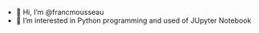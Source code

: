 - 👋 Hi, I’m @francmousseau
- 👀 I’m interested in Python programming and used of JUpyter Notebook 

<!---
francmousseau/francmousseau is a ✨ special ✨ repository because its `README.md` (this file) appears on your GitHub profile.
You can click the Preview link to take a look at your changes.
--->
